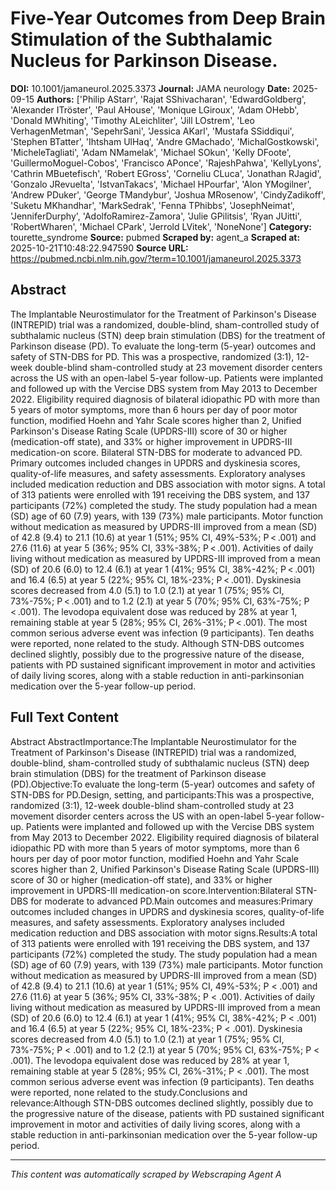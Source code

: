 # Five-Year Outcomes from Deep Brain Stimulation of the Subthalamic Nucleus for Parkinson Disease.

**DOI:** 10.1001/jamaneurol.2025.3373
**Journal:** JAMA neurology
**Date:** 2025-09-15
**Authors:** ['Philip AStarr', 'Rajat SShivacharan', 'EdwardGoldberg', 'Alexander ITröster', 'Paul AHouse', 'Monique LGiroux', 'Adam OHebb', 'Donald MWhiting', 'Timothy ALeichliter', 'Jill LOstrem', 'Leo VerhagenMetman', 'SepehrSani', 'Jessica AKarl', 'Mustafa SSiddiqui', 'Stephen BTatter', 'Ihtsham UlHaq', 'Andre GMachado', 'MichalGostkowski', 'MicheleTagliati', 'Adam NMamelak', 'Michael SOkun', 'Kelly DFoote', 'GuillermoMoguel-Cobos', 'Francisco APonce', 'RajeshPahwa', 'KellyLyons', 'Cathrin MBuetefisch', 'Robert EGross', 'Corneliu CLuca', 'Jonathan RJagid', 'Gonzalo JRevuelta', 'IstvanTakacs', 'Michael HPourfar', 'Alon YMogilner', 'Andrew PDuker', 'George TMandybur', 'Joshua MRosenow', 'CindyZadikoff', 'Suketu MKhandhar', 'MarkSedrak', 'Fenna TPhibbs', 'JosephNeimat', 'JenniferDurphy', 'AdolfoRamirez-Zamora', 'Julie GPilitsis', 'Ryan JUitti', 'RobertWharen', 'Michael CPark', 'Jerrold LVitek', 'NoneNone']
**Category:** tourette_syndrome
**Source:** pubmed
**Scraped by:** agent_a
**Scraped at:** 2025-10-21T10:48:22.947590
**Source URL:** https://pubmed.ncbi.nlm.nih.gov/?term=10.1001/jamaneurol.2025.3373

## Abstract

The Implantable Neurostimulator for the Treatment of Parkinson's Disease (INTREPID) trial was a randomized, double-blind, sham-controlled study of subthalamic nucleus (STN) deep brain stimulation (DBS) for the treatment of Parkinson disease (PD).
To evaluate the long-term (5-year) outcomes and safety of STN-DBS for PD.
This was a prospective, randomized (3:1), 12-week double-blind sham-controlled study at 23 movement disorder centers across the US with an open-label 5-year follow-up. Patients were implanted and followed up with the Vercise DBS system from May 2013 to December 2022. Eligibility required diagnosis of bilateral idiopathic PD with more than 5 years of motor symptoms, more than 6 hours per day of poor motor function, modified Hoehn and Yahr Scale scores higher than 2, Unified Parkinson's Disease Rating Scale (UPDRS-III) score of 30 or higher (medication-off state), and 33% or higher improvement in UPDRS-III medication-on score.
Bilateral STN-DBS for moderate to advanced PD.
Primary outcomes included changes in UPDRS and dyskinesia scores, quality-of-life measures, and safety assessments. Exploratory analyses included medication reduction and DBS association with motor signs.
A total of 313 patients were enrolled with 191 receiving the DBS system, and 137 participants (72%) completed the study. The study population had a mean (SD) age of 60 (7.9) years, with 139 (73%) male participants. Motor function without medication as measured by UPDRS-III improved from a mean (SD) of 42.8 (9.4) to 21.1 (10.6) at year 1 (51%; 95% CI, 49%-53%; P < .001) and 27.6 (11.6) at year 5 (36%; 95% CI, 33%-38%; P < .001). Activities of daily living without medication as measured by UPDRS-III improved from a mean (SD) of 20.6 (6.0) to 12.4 (6.1) at year 1 (41%; 95% CI, 38%-42%; P < .001) and 16.4 (6.5) at year 5 (22%; 95% CI, 18%-23%; P < .001). Dyskinesia scores decreased from 4.0 (5.1) to 1.0 (2.1) at year 1 (75%; 95% CI, 73%-75%; P < .001) and to 1.2 (2.1) at year 5 (70%; 95% CI, 63%-75%; P < .001). The levodopa equivalent dose was reduced by 28% at year 1, remaining stable at year 5 (28%; 95% CI, 26%-31%; P < .001). The most common serious adverse event was infection (9 participants). Ten deaths were reported, none related to the study.
Although STN-DBS outcomes declined slightly, possibly due to the progressive nature of the disease, patients with PD sustained significant improvement in motor and activities of daily living scores, along with a stable reduction in anti-parkinsonian medication over the 5-year follow-up period.

## Full Text Content

Abstract AbstractImportance:The Implantable Neurostimulator for the Treatment of Parkinson's Disease (INTREPID) trial was a randomized, double-blind, sham-controlled study of subthalamic nucleus (STN) deep brain stimulation (DBS) for the treatment of Parkinson disease (PD).Objective:To evaluate the long-term (5-year) outcomes and safety of STN-DBS for PD.Design, setting, and participants:This was a prospective, randomized (3:1), 12-week double-blind sham-controlled study at 23 movement disorder centers across the US with an open-label 5-year follow-up. Patients were implanted and followed up with the Vercise DBS system from May 2013 to December 2022. Eligibility required diagnosis of bilateral idiopathic PD with more than 5 years of motor symptoms, more than 6 hours per day of poor motor function, modified Hoehn and Yahr Scale scores higher than 2, Unified Parkinson's Disease Rating Scale (UPDRS-III) score of 30 or higher (medication-off state), and 33% or higher improvement in UPDRS-III medication-on score.Intervention:Bilateral STN-DBS for moderate to advanced PD.Main outcomes and measures:Primary outcomes included changes in UPDRS and dyskinesia scores, quality-of-life measures, and safety assessments. Exploratory analyses included medication reduction and DBS association with motor signs.Results:A total of 313 patients were enrolled with 191 receiving the DBS system, and 137 participants (72%) completed the study. The study population had a mean (SD) age of 60 (7.9) years, with 139 (73%) male participants. Motor function without medication as measured by UPDRS-III improved from a mean (SD) of 42.8 (9.4) to 21.1 (10.6) at year 1 (51%; 95% CI, 49%-53%; P < .001) and 27.6 (11.6) at year 5 (36%; 95% CI, 33%-38%; P < .001). Activities of daily living without medication as measured by UPDRS-III improved from a mean (SD) of 20.6 (6.0) to 12.4 (6.1) at year 1 (41%; 95% CI, 38%-42%; P < .001) and 16.4 (6.5) at year 5 (22%; 95% CI, 18%-23%; P < .001). Dyskinesia scores decreased from 4.0 (5.1) to 1.0 (2.1) at year 1 (75%; 95% CI, 73%-75%; P < .001) and to 1.2 (2.1) at year 5 (70%; 95% CI, 63%-75%; P < .001). The levodopa equivalent dose was reduced by 28% at year 1, remaining stable at year 5 (28%; 95% CI, 26%-31%; P < .001). The most common serious adverse event was infection (9 participants). Ten deaths were reported, none related to the study.Conclusions and relevance:Although STN-DBS outcomes declined slightly, possibly due to the progressive nature of the disease, patients with PD sustained significant improvement in motor and activities of daily living scores, along with a stable reduction in anti-parkinsonian medication over the 5-year follow-up period.

---
*This content was automatically scraped by Webscraping Agent A*
